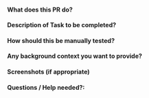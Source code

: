 #### What does this PR do?

#### Description of Task to be completed?

#### How should this be manually tested?

#### Any background context you want to provide?

#### Screenshots (if appropriate)

#### Questions / Help needed?:
